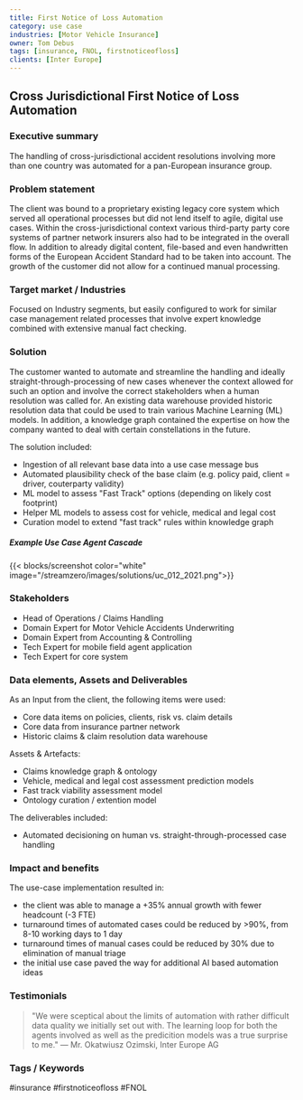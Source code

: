 ```yaml
---
title: First Notice of Loss Automation
category: use case
industries: [Motor Vehicle Insurance]
owner: Tom Debus
tags: [insurance, FNOL, firstnoticeofloss]
clients: [Inter Europe]
---
```


## Cross Jurisdictional First Notice of Loss Automation

### Executive summary
The handling of cross-jurisdictional accident resolutions involving more than one country was automated for a pan-European insurance group.

### Problem statement
The client was bound to a proprietary existing legacy core system which served all operational processes but did not lend itself to agile, digital use cases. Within the cross-jurisdictional context various third-party party core systems of partner network insurers also had to be integrated in the overall flow. In addition to already digital content, file-based and even handwritten forms of the European Accident Standard had to be taken into account. The growth of the customer did not allow for a continued manual processing.

### Target market / Industries
Focused on Industry segments, but easily configured to work for similar case management related processes that involve expert knowledge combined with extensive manual fact checking.

### Solution
The customer wanted to automate and streamline the handling and ideally straight-through-processing of new cases whenever the context allowed for such an option and involve the correct stakeholders when a human resolution was called for. An existing data warehouse provided historic resolution data that could be used to train various Machine Learning (ML) models. In addition, a knowledge graph contained the expertise on how the company wanted to deal with certain constellations in the future.

The solution included:
- Ingestion of all relevant base data into a use case message bus
- Automated plausibility check of the base claim (e.g. policy paid, client = driver, couterparty validity)
- ML model to assess "Fast Track" options (depending on likely cost footprint)
- Helper ML models to assess cost for vehicle, medical and legal cost
- Curation model to extend "fast track" rules within knowledge graph

##### Example Use Case Agent Cascade
{{< blocks/screenshot color="white" image="/streamzero/images/solutions/uc_012_2021.png">}}

### Stakeholders
- Head of Operations / Claims Handling
- Domain Expert for Motor Vehicle Accidents Underwriting
- Domain Expert from Accounting & Controlling
- Tech Expert for mobile field agent application
- Tech Expert for core system

### Data elements, Assets and Deliverables
As an Input from the client, the following items were used:
- Core data items on policies, clients, risk vs. claim details
- Core data from insurance partner network
- Historic claims & claim resolution data warehouse

Assets & Artefacts:

- Claims knowledge graph & ontology
- Vehicle, medical and legal cost assessment prediction models
- Fast track viability assessment model
- Ontology curation / extention model

The deliverables included:
- Automated decisioning on human vs. straight-through-processed case handling

### Impact and benefits
The use-case implementation resulted in:
- the client was able to manage a +35% annual growth with fewer headcount (-3 FTE)
- turnaround times of automated cases could be reduced by >90%, from 8-10 working days to 1 day
- turnaround times of manual cases could be reduced by 30% due to elimination of manual triage
- the initial use case paved the way for additional AI based automation ideas

### Testimonials
> "We were sceptical about the limits of automation with rather difficult data quality we initially set out with. The learning loop for both the agents involved as well as the predicition models was a true surprise to me."
> — Mr. Okatwiusz Ozimski, Inter Europe AG

### Tags / Keywords
#insurance #firstnoticeofloss #FNOL
